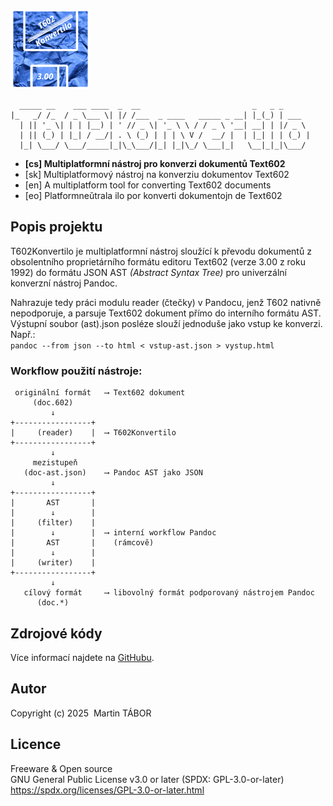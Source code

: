 ![Logo T602Konvertilo](res/logo/logo128.png)

```text
  _____ __    ___ ____  _  __                         _   _ _
|_   _/ /_  / _ \___ \| |/ /___  _ ____   _____ _ __| |_(_) | ___
  | || '_ \| | | |__) | ' // _ \| '_ \ \ / / _ \ '__| __| | |/ _ \
  | || (_) | |_| / __/| . \ (_) | | | \ V /  __/ |  | |_| | | (_) |
  |_| \___/ \___/_____|_|\_\___/|_| |_|\_/ \___|_|   \__|_|_|\___/
```

- **[cs] Multiplatformní nástroj pro konverzi dokumentů Text602**
- [sk] Multiplatformový nástroj na konverziu dokumentov Text602
- [en] A multiplatform tool for converting Text602 documents
- [eo] Platformneŭtrala ilo por konverti dokumentojn de Text602

## Popis projektu
T602Konvertilo je multiplatformní nástroj sloužící k převodu dokumentů
z obsolentního proprietárního formátu editoru Text602 (verze 3.00 z roku
1992) do formátu JSON AST *(Abstract Syntax Tree)* pro univerzální
konverzní nástroj Pandoc.

Nahrazuje tedy práci modulu reader (čtečky) v Pandocu, jenž T602 nativně
nepodporuje, a parsuje Text602 dokument přímo do interního formátu AST.
Výstupní soubor (ast).json posléze slouží jednoduše jako vstup ke konverzi.
Např.:  
`pandoc --from json --to html < vstup-ast.json > vystup.html`

### Workflow použití nástroje:
```text
 originální formát   ⟶ Text602 dokument
     (doc.602)
         ↓
+-----------------+
|     (reader)    |  ⟶ T602Konvertilo
+-----------------+
         ↓
     mezistupeň
   (doc-ast.json)    ⟶ Pandoc AST jako JSON
         ↓
+-----------------+
|       AST       |
|        ↓        |
|     (filter)    |
|        ↓        |  ⟶ interní workflow Pandoc
|       AST       |    (rámcově)
|        ↓        |
|     (writer)    |
+-----------------+
         ↓
   cílový formát     ⟶ libovolný formát podporovaný nástrojem Pandoc
      (doc.*)
```

## Zdrojové kódy
Více informací najdete na [GitHubu](https://github.com/ma-ta/t602konvertilo).

## Autor
Copyright (c) 2025&nbsp;&nbsp;Martin TÁBOR

## Licence
Freeware & Open source  
GNU General Public License v3.0 or later (SPDX: GPL-3.0-or-later)  
https://spdx.org/licenses/GPL-3.0-or-later.html
